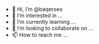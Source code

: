 - 👋 Hi, I’m @baqerseo
- 👀 I’m interested in ...
- 🌱 I’m currently learning ...
- 💞️ I’m looking to collaborate on ...
- 📫 How to reach me ...

<!---
baqerseo/baqerseo is a ✨ special ✨ repository because its `README.md` (this file) appears on your GitHub profile.
You can click the Preview link to take a look at your changes.
--->

